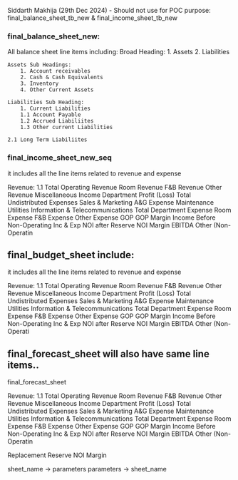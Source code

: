 Siddarth Makhija (29th Dec 2024) - Should not use for POC purpose: final_balance_sheet_tb_new & final_income_sheet_tb_new

### final_balance_sheet_new: 
All balance sheet line items including: 
    Broad Heading: 
        1. Assets
        2. Liabilities

    Assets Sub Headings:
        1. Account receivables
        2. Cash & Cash Equivalents
        3. Inventory
        4. Other Current Assets

    Liabilities Sub Heading:
        1. Current Liabilities
        1.1 Account Payable
        1.2 Accrued Liabiliites
        1.3 Other current Liabilities

    2.1 Long Term Liabiliites

### final_income_sheet_new_seq
it includes all the line items related to revenue and expense 

Revenue:
1.1  Total Operating Revenue
Room Revenue
F&B Revenue
Other Revenue
Miscellaneous Income
Department Profit (Loss)
Total Undistributed Expenses
Sales & Marketing
A&G Expense
Maintenance
Utilities
Information & Telecommunications
Total Department Expense
Room Expense
F&B Expense
Other Expense
GOP
GOP Margin
Income Before Non-Operating Inc & Exp
NOI after Reserve
NOI Margin
EBITDA
Other (Non-Operatin



## final_budget_sheet include:
it includes all the line items related to revenue and expense 

Revenue:
1.1  Total Operating Revenue
Room Revenue
F&B Revenue
Other Revenue
Miscellaneous Income
Department Profit (Loss)
Total Undistributed Expenses
Sales & Marketing
A&G Expense
Maintenance
Utilities
Information & Telecommunications
Total Department Expense
Room Expense
F&B Expense
Other Expense
GOP
GOP Margin
Income Before Non-Operating Inc & Exp
NOI after Reserve
NOI Margin
EBITDA
Other (Non-Operati

## final_forecast_sheet will also have same line items..
final_forecast_sheet

Revenue:
1.1  Total Operating Revenue
Room Revenue
F&B Revenue
Other Revenue
Miscellaneous Income
Department Profit (Loss)
Total Undistributed Expenses
Sales & Marketing
A&G Expense
Maintenance
Utilities
Information & Telecommunications
Total Department Expense
Room Expense
F&B Expense
Other Expense
GOP
GOP Margin
Income Before Non-Operating Inc & Exp
NOI after Reserve
NOI Margin
EBITDA
Other (Non-Operatin

Replacement Reserve
NOI Margin



sheet_name -> parameters 
parameters -> sheet_name